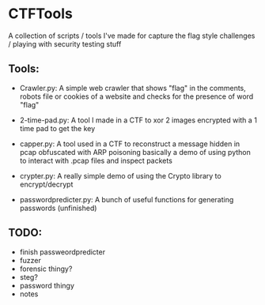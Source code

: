# CTFTools
A collection of scripts / tools I've made for capture the flag style challenges / playing with security testing stuff



## Tools:

- Crawler.py: A simple web crawler that shows "flag" in the comments, robots file or cookies of a website and checks for the presence of word "flag"

- 2-time-pad.py: A tool I made in a CTF to xor 2 images encrypted with a 1 time pad to get the key

- capper.py: A tool used in a CTF to reconstruct a message hidden in pcap obfuscated with ARP poisoning
			 basically a demo of using python to interact with .pcap files and inspect packets

- crypter.py: A really simple demo of using the Crypto library to encrypt/decrypt 

- passwordpredicter.py: A bunch of useful functions for generating passwords (unfinished)

## TODO:

 - finish passweordpredicter
 - fuzzer
 - forensic thingy?
 - steg?
 - password thingy
 - notes

